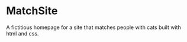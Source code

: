 # MatchSite
A fictitious homepage for a site that matches people with cats built with html and css.
